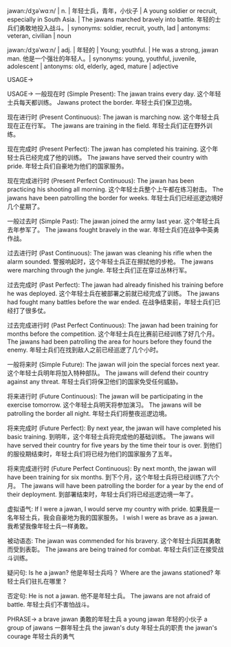 jawan:/dʒəˈwɑːn/ | n. | 年轻士兵，青年，小伙子 | A young soldier or recruit, especially in South Asia. |  The jawans marched bravely into battle. 年轻的士兵们勇敢地投入战斗。| synonyms: soldier, recruit, youth, lad | antonyms: veteran, civilian | noun

jawan:/dʒəˈwɑːn/ | adj. | 年轻的 | Young; youthful. | He was a strong, jawan man. 他是一个强壮的年轻人。| synonyms: young, youthful, juvenile, adolescent | antonyms: old, elderly, aged, mature | adjective


USAGE->

USAGE->
一般现在时 (Simple Present):
The jawan trains every day.  这个年轻士兵每天都训练。
Jawans protect the border. 年轻士兵们保卫边境。

现在进行时 (Present Continuous):
The jawan is marching now.  这个年轻士兵现在正在行军。
The jawans are training in the field. 年轻士兵们正在野外训练。

现在完成时 (Present Perfect):
The jawan has completed his training.  这个年轻士兵已经完成了他的训练。
The jawans have served their country with pride. 年轻士兵们自豪地为他们的国家服务。

现在完成进行时 (Present Perfect Continuous):
The jawan has been practicing his shooting all morning. 这个年轻士兵整个上午都在练习射击。
The jawans have been patrolling the border for weeks.  年轻士兵们已经巡逻边境好几个星期了。

一般过去时 (Simple Past):
The jawan joined the army last year.  这个年轻士兵去年参军了。
The jawans fought bravely in the war. 年轻士兵们在战争中英勇作战。

过去进行时 (Past Continuous):
The jawan was cleaning his rifle when the alarm sounded. 警报响起时，这个年轻士兵正在擦拭他的步枪。
The jawans were marching through the jungle. 年轻士兵们正在穿过丛林行军。

过去完成时 (Past Perfect):
The jawan had already finished his training before he was deployed. 这个年轻士兵在被部署之前就已经完成了训练。
The jawans had fought many battles before the war ended.  在战争结束前，年轻士兵们已经打了很多仗。

过去完成进行时 (Past Perfect Continuous):
The jawan had been training for months before the competition.  这个年轻士兵在比赛前已经训练了好几个月。
The jawans had been patrolling the area for hours before they found the enemy. 年轻士兵们在找到敌人之前已经巡逻了几个小时。


一般将来时 (Simple Future):
The jawan will join the special forces next year.  这个年轻士兵明年将加入特种部队。
The jawans will defend their country against any threat. 年轻士兵们将保卫他们的国家免受任何威胁。

将来进行时 (Future Continuous):
The jawan will be participating in the exercise tomorrow.  这个年轻士兵明天将参加演习。
The jawans will be patrolling the border all night.  年轻士兵们将整夜巡逻边境。


将来完成时 (Future Perfect):
By next year, the jawan will have completed his basic training.  到明年，这个年轻士兵将完成他的基础训练。
The jawans will have served their country for five years by the time their tour is over. 到他们的服役期结束时，年轻士兵们将已经为他们的国家服务了五年。


将来完成进行时 (Future Perfect Continuous):
By next month, the jawan will have been training for six months. 到下个月，这个年轻士兵将已经训练了六个月。
The jawans will have been patrolling the border for a year by the end of their deployment. 到部署结束时，年轻士兵们将已经巡逻边境一年了。


虚拟语气:
If I were a jawan, I would serve my country with pride. 如果我是一名年轻士兵，我会自豪地为我的国家服务。
I wish I were as brave as a jawan. 我希望我像年轻士兵一样勇敢。

被动语态:
The jawan was commended for his bravery.  这个年轻士兵因其勇敢而受到表彰。
The jawans are being trained for combat. 年轻士兵们正在接受战斗训练。

疑问句:
Is he a jawan? 他是年轻士兵吗？
Where are the jawans stationed? 年轻士兵们驻扎在哪里？

否定句:
He is not a jawan. 他不是年轻士兵。
The jawans are not afraid of battle. 年轻士兵们不害怕战斗。


PHRASE->
a brave jawan  勇敢的年轻士兵
a young jawan  年轻的小伙子
a group of jawans 一群年轻士兵
the jawan's duty 年轻士兵的职责
the jawan's courage 年轻士兵的勇气
